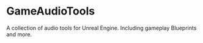 # GameAudioTools
 A collection of audio tools for Unreal Engine. Including gameplay Blueprints and more.
